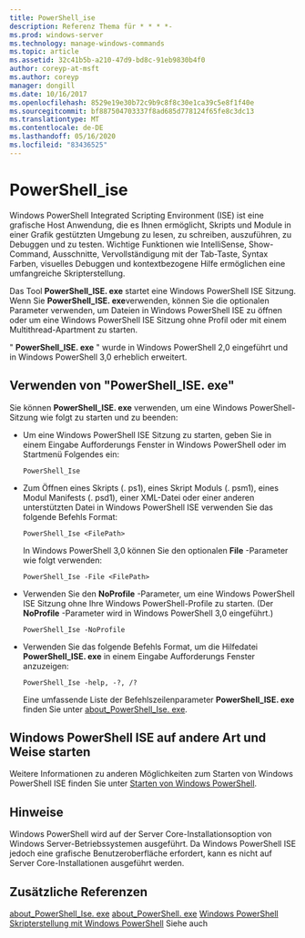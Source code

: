 ```yaml
---
title: PowerShell_ise
description: Referenz Thema für * * * *-
ms.prod: windows-server
ms.technology: manage-windows-commands
ms.topic: article
ms.assetid: 32c41b5b-a210-47d9-bd8c-91eb9830b4f0
author: coreyp-at-msft
ms.author: coreyp
manager: dongill
ms.date: 10/16/2017
ms.openlocfilehash: 8529e19e30b72c9b9c8f8c30e1ca39c5e8f1f40e
ms.sourcegitcommit: bf887504703337f8ad685d778124f65fe8c3dc13
ms.translationtype: MT
ms.contentlocale: de-DE
ms.lasthandoff: 05/16/2020
ms.locfileid: "83436525"
---
```

# <a name="powershell_ise"></a>PowerShell_ise



Windows PowerShell Integrated Scripting Environment (ISE) ist eine grafische Host Anwendung, die es Ihnen ermöglicht, Skripts und Module in einer Grafik gestützten Umgebung zu lesen, zu schreiben, auszuführen, zu Debuggen und zu testen. Wichtige Funktionen wie IntelliSense, Show-Command, Ausschnitte, Vervollständigung mit der Tab-Taste, Syntax Farben, visuelles Debuggen und kontextbezogene Hilfe ermöglichen eine umfangreiche Skripterstellung.

Das Tool **PowerShell_ISE. exe** startet eine Windows PowerShell ISE Sitzung. Wenn Sie **PowerShell_ISE. exe**verwenden, können Sie die optionalen Parameter verwenden, um Dateien in Windows PowerShell ISE zu öffnen oder um eine Windows PowerShell ISE Sitzung ohne Profil oder mit einem Multithread-Apartment zu starten.

" **PowerShell_ISE. exe** " wurde in Windows PowerShell 2,0 eingeführt und in Windows PowerShell 3,0 erheblich erweitert.

## <a name="using-powershell_iseexe"></a>Verwenden von "PowerShell_ISE. exe"

Sie können **PowerShell_ISE. exe** verwenden, um eine Windows PowerShell-Sitzung wie folgt zu starten und zu beenden:
- Um eine Windows PowerShell ISE Sitzung zu starten, geben Sie in einem Eingabe Aufforderungs Fenster in Windows PowerShell oder im Startmenü Folgendes ein:
  ```
  PowerShell_Ise
  ```
- Zum Öffnen eines Skripts (. ps1), eines Skript Moduls (. psm1), eines Modul Manifests (. psd1), einer XML-Datei oder einer anderen unterstützten Datei in Windows PowerShell ISE verwenden Sie das folgende Befehls Format:
  ```
  PowerShell_Ise <FilePath>
  ```
  In Windows PowerShell 3,0 können Sie den optionalen **File** -Parameter wie folgt verwenden:
  ```
  PowerShell_Ise -File <FilePath>
  ```
- Verwenden Sie den **NoProfile** -Parameter, um eine Windows PowerShell ISE Sitzung ohne Ihre Windows PowerShell-Profile zu starten. (Der **NoProfile** -Parameter wird in Windows PowerShell 3,0 eingeführt.)
  ```
  PowerShell_Ise -NoProfile
  ```
- Verwenden Sie das folgende Befehls Format, um die Hilfedatei **PowerShell_ISE. exe** in einem Eingabe Aufforderungs Fenster anzuzeigen:
  ```
  PowerShell_Ise -help, -?, /?
  ```
  Eine umfassende Liste der Befehlszeilenparameter **PowerShell_ISE. exe** finden Sie unter [about_PowerShell_Ise. exe](https://go.microsoft.com/fwlink/?LinkId=256512).

## <a name="start-windows-powershell-ise-in-other-ways"></a>Windows PowerShell ISE auf andere Art und Weise starten

Weitere Informationen zu anderen Möglichkeiten zum Starten von Windows PowerShell ISE finden Sie unter [Starten von Windows PowerShell](https://go.microsoft.com/fwlink/?LinkID=135259).

## <a name="remarks"></a>Hinweise

Windows PowerShell wird auf der Server Core-Installationsoption von Windows Server-Betriebssystemen ausgeführt. Da Windows PowerShell ISE jedoch eine grafische Benutzeroberfläche erfordert, kann es nicht auf Server Core-Installationen ausgeführt werden.

## <a name="additional-references"></a>Zusätzliche Referenzen

[about_PowerShell_Ise. exe](https://go.microsoft.com/fwlink/?LinkId=256512) 
 [about_PowerShell. exe](https://go.microsoft.com/fwlink/?LinkID=113439) 
 [Windows PowerShell](https://go.microsoft.com/fwlink/?LinkID=107116) 
 [Skripterstellung mit Windows PowerShell](https://technet.microsoft.com/scriptcenter/dd742419) Siehe auch